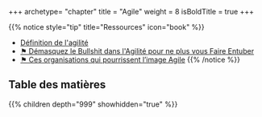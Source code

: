 +++
archetype= "chapter"
title = "Agile"
weight = 8
isBoldTitle = true
+++

{{% notice style="tip" title="Ressources" icon="book" %}}
- [Définition de l'agilité](https://jp-lambert.me/la-vraie-nature-de-lagilit%C3%A9-15118e513281)
- [⚑ Démasquez le Bullshit dans l'Agilité pour ne plus vous Faire Entuber](https://scalastic.io/agility-bullshit/)
- [⚑ Ces organisations qui pourrissent l’image Agile](https://jp-lambert.me/arr%C3%AAtez-de-critiquer-lagilit%C3%A9-ou-scrum-c51fa20c3844)
{{% /notice %}}

## Table des matières
{{% children depth="999" showhidden="true" %}}